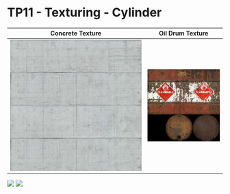 # TP11 - Texturing - Cylinder

Concrete Texture |  Oil Drum Texture
:-------------------------:|:-------------------------:
![](src/Concrete.jpg)  |  ![](src/Oil_Drum001h.jpg)

![](side.png)
![](up.png)
